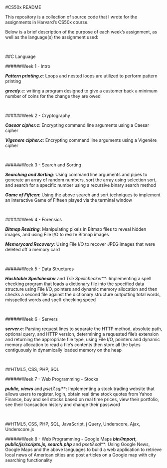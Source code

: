 #CS50x README

This repository is a collection of source code that I wrote for the assignments in Harvard’s CS50x course.

Below is a brief description of the purpose of each week’s assignment, as well as the language(s) the assignment used:
<p><br/></P>

##C Language

######Week 1 - Intro

**_Pattern printing.c_**:    Loops and nested loops are utilized to perform pattern printing 

**_greedy_**.c:    writing a program designed to give a customer back a minimum number of coins for the change they are owed  
<p><br/></P>

######Week 2 - Cryptography

**_Caesar cipher.c_**:    Encrypting command line arguments using a Caesar cipher

**_Vigenere cipher.c_**:    Encrypting command line arguments using a Vigenère cipher  
<p><br/></P>

######Week 3 - Search and Sorting

**_Searching and Sorting_**:    Using command line arguments and pipes to generate an array of random numbers, sort the array using selection sort, and search for a specific number using a recursive binary search method

**_Game of Fifteen_**:    Using the above search and sort techniques to implement an interactive Game of Fifteen played via the terminal window    
<p><br/></P>

######Week 4 - Forensics

**_Bitmap Resizing_**:    Manipulating pixels in Bitmap files to reveal hidden images, and using File I/O to resize Bitmap images 

**_Memorycard Recovery_**:    Using File I/O to recover JPEG images that were deleted off a memory card     
<p><br/></P>

######Week 5 - Data Structures

**_Hashtable Spellchecker_** and _Trie Spellchecker_**:    Implementing a spell checking program that loads a dictionary file into the specified data structure using File I/O, pointers and dynamic memory allocation and then checks a second file against the dictionary structure outputting total words, misspelled words and spell-checking speed    
<p><br/></P>

######Week 6 - Servers

**_server.c_**:    Parsing request lines to separate the HTTP method, absolute path, optional query, and HTTP version, determining a requested file’s extension and returning the appropriate file type, using File I/O, pointers and dynamic memory allocation to read a file’s contents then store all the bytes contiguously in dynamically loaded memory on the heap    
<p><br/></P>

##HTML5, CSS, PHP, SQL

######Week 7 - Web Programming - Stocks

**_public, views_** and _pset7.sql_**:    Implementing a stock trading website that allows users to register, login, obtain real time stock quotes from Yahoo Finance, buy and sell stocks based on real time prices, view their portfolio, see their transaction history and change their password     
<p><br/></P>

##HTML5, CSS, PHP, SQL, JavaScript, j Query, Underscore, Ajax, Underscore.js

######Week 8 - Web Programming - Google Maps
**_bin/import, public/js/scripts.js, search.php_** and _pset8.sql_**:    Using Google News, Google Maps and the above languages to build a web application to retrieve local news of American cities and post articles on a Google map with city searching functionality 
